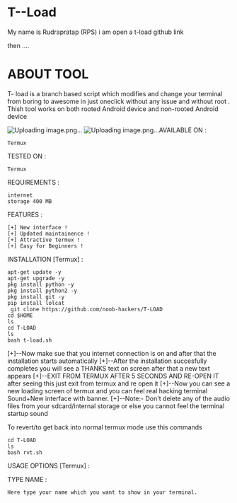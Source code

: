 # T--Load
My name is Rudrapratap (RPS)
i am open a t-load github link 

then ....

# ABOUT TOOL 
  T- load is a branch based script which modifies and change your terminal from boring to awesome in just oneclick without any issue and without root . Thish tool works on both rooted Android device and non-rooted Android device 
  
![Uploading image.png…]()
![Uploading image.png…]()AVAILABLE ON :

    Termux

TESTED ON :

    Termux

REQUIREMENTS :

    internet
    storage 400 MB

FEATURES :

    [+] New interface !
    [+] Updated maintainence !
    [+] Attractive termux !
    [+] Easy for Beginners !

INSTALLATION [Termux] :

    apt-get update -y
    apt-get upgrade -y
    pkg install python -y
    pkg install python2 -y
    pkg install git -y
    pip install lolcat
     git clone https://github.com/noob-hackers/T-LOAD
    cd $HOME
    ls
    cd T-LOAD
    ls
    bash t-load.sh

[+]--Now make sue that you internet connection is on and after that the installation starts automatically
[+]--After the installation succesfully completes you will see a THANKS text on screen after that a new text appears
[+]--EXIT FROM TERMUX AFTER 5 SECONDS AND RE-OPEN IT after seeing this just exit from termux and re open it
[+]--Now you can see a new loading screen of termux and you can feel real hacking terminal Sound+New interface with banner.
[+]--Note:- Don't delete any of the audio files from your sdcard/internal storage or else you cannot feel the terminal startup sound

To revert/to get back into normal termux mode use this commands

    cd T-LOAD
    ls
    bash rvt.sh

USAGE OPTIONS [Termux] :

TYPE NAME :

    Here type your name which you want to show in your terminal.


  
  
